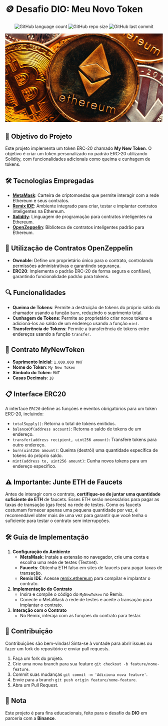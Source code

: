 <!-- Projeto Finalizado -->
# 🪙 Desafio DIO: Meu Novo Token

<p align="center">
  <!-- Contador de linguagens do GitHub -->
  <img alt="GitHub language count" src="https://img.shields.io/github/languages/count/devAndreotti/dio-mnt-cryptocurrency?color=FFF&labelColor=993d0a&style=flat-square">
  <!-- Tamanho do repositório no GitHub -->
  <img alt="GitHub repo size" src="https://img.shields.io/github/repo-size/devAndreotti/dio-mnt-cryptocurrency?color=FFF&labelColor=993d0a&style=flat-square">
  <!-- Último commit no GitHub -->
  <img alt="GitHub last commit" src="https://img.shields.io/github/last-commit/devAndreotti/dio-mnt-cryptocurrency?color=FFF&labelColor=993d0a&style=flat-square">
</p>

<div align="center">
  <img src="Thumb.webp" alt="Ethereum Banner"/>
</div>

## 🎯 Objetivo do Projeto
Este projeto implementa um token ERC-20 chamado **My New Token**. O objetivo é criar um token personalizado no padrão ERC-20 utilizando Solidity, com funcionalidades adicionais como queima e cunhagem de tokens.

## 🛠 Tecnologias Empregadas
- **[MetaMask](https://metamask.io/)**: Carteira de criptomoedas que permite interagir com a rede Ethereum e seus contratos.
- **[Remix IDE](https://remix.ethereum.org/)**: Ambiente integrado para criar, testar e implantar contratos inteligentes na Ethereum.
- **[Solidity](https://soliditylang.org/)**: Linguagem de programação para contratos inteligentes na Ethereum.
- **[OpenZeppelin](https://openzeppelin.com/)**: Biblioteca de contratos inteligentes padrão para Ethereum.

## 🔧 Utilização de Contratos OpenZeppelin
- **Ownable**: Define um proprietário único para o contrato, controlando permissões administrativas e garantindo segurança.
- **ERC20**: Implementa o padrão ERC-20 de forma segura e confiável, garantindo funcionalidade padrão para tokens.

## 🔍 Funcionalidades
- **Queima de Tokens**: Permite a destruição de tokens do próprio saldo do chamador usando a função `burn`, reduzindo o suprimento total.
- **Cunhagem de Tokens**: Permite ao proprietário criar novos tokens e adicioná-los ao saldo de um endereço usando a função `mint`.
- **Transferência de Tokens**: Permite a transferência de tokens entre endereços usando a função `transfer`.

## 📜 Contrato MyNewToken
- **Suprimento Inicial**: `1.000.000 MNT`
- **Nome do Token**: `My New Token`
- **Símbolo do Token**: `MNT`
- **Casas Decimais**: `18`

## 📋 Interface ERC20
A interface `ERC20` define as funções e eventos obrigatórios para um token ERC-20, incluindo:
- `totalSupply()`: Retorna o total de tokens emitidos.
- `balanceOf(address account)`: Retorna o saldo de tokens de um endereço.
- `transfer(address recipient, uint256 amount)`: Transfere tokens para outro endereço.
- `burn(uint256 amount)`: Queima (destrói) uma quantidade específica de tokens do próprio saldo.
- `mint(address to, uint256 amount)`: Cunha novos tokens para um endereço específico.

## ⚠️ Importante: Junte ETH de Faucets
Antes de interagir com o contrato, **certifique-se de juntar uma quantidade suficiente de ETH** de faucets. Esses ETH serão necessários para pagar as taxas de transação (gas fees) na rede de testes. Como os faucets costumam fornecer apenas uma pequena quantidade por vez, é recomendável obter mais de uma vez para garantir que você tenha o suficiente para testar o contrato sem interrupções.
  
## 🛠 Guia de Implementação
1. **Configuração do Ambiente**
   - **MetaMask**: Instale a extensão no navegador, crie uma conta e escolha uma rede de testes (Testnet).
   - **Faucets**: Obtenha ETH falso em sites de faucets para pagar taxas de transação.
   - **Remix IDE**: Acesse [remix.ethereum](https://remix.ethereum.org) para compilar e implantar o contrato.
2. **Implementação do Contrato**
   - Insira e compile o código do `MyNewToken` no Remix.
   - Conecte o MetaMask à rede de testes e aceite a transação para implantar o contrato.
3. **Interação com o Contrato**
   - No Remix, interaja com as funções do contrato para testar.

## 💪 Contribuição
Contribuições são bem-vindas! Sinta-se à vontade para abrir issues ou fazer um fork do repositório e enviar pull requests.
1. Faça um fork do projeto.
2. Crie uma nova branch para sua feature `git checkout -b feature/nome-feature`.
3. Commit suas mudanças `git commit -m 'Adiciona nova feature'`.
4. Envie para a branch `git push origin feature/nome-feature`.
5. Abra um Pull Request.

## 📝 Nota
Este projeto é para fins educacionais, feito para o desafio da **DIO** em parceria com a **Binance**.
